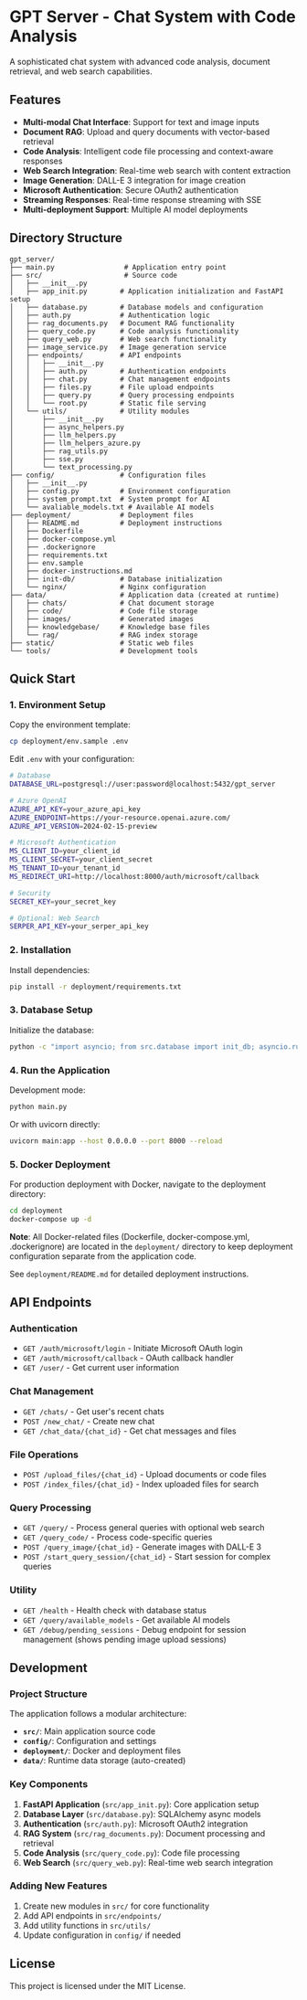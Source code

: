 # GPT Server - Chat System with Code Analysis

A sophisticated chat system with advanced code analysis, document retrieval, and web search capabilities.

## Features

- **Multi-modal Chat Interface**: Support for text and image inputs
- **Document RAG**: Upload and query documents with vector-based retrieval
- **Code Analysis**: Intelligent code file processing and context-aware responses
- **Web Search Integration**: Real-time web search with content extraction
- **Image Generation**: DALL-E 3 integration for image creation
- **Microsoft Authentication**: Secure OAuth2 authentication
- **Streaming Responses**: Real-time response streaming with SSE
- **Multi-deployment Support**: Multiple AI model deployments

## Directory Structure

```
gpt_server/
├── main.py                 # Application entry point
├── src/                    # Source code
│   ├── __init__.py
│   ├── app_init.py        # Application initialization and FastAPI setup
│   ├── database.py        # Database models and configuration
│   ├── auth.py            # Authentication logic
│   ├── rag_documents.py   # Document RAG functionality
│   ├── query_code.py      # Code analysis functionality
│   ├── query_web.py       # Web search functionality
│   ├── image_service.py   # Image generation service
│   ├── endpoints/         # API endpoints
│   │   ├── __init__.py
│   │   ├── auth.py        # Authentication endpoints
│   │   ├── chat.py        # Chat management endpoints
│   │   ├── files.py       # File upload endpoints
│   │   ├── query.py       # Query processing endpoints
│   │   └── root.py        # Static file serving
│   └── utils/             # Utility modules
│       ├── __init__.py
│       ├── async_helpers.py
│       ├── llm_helpers.py
│       ├── llm_helpers_azure.py
│       ├── rag_utils.py
│       ├── sse.py
│       └── text_processing.py
├── config/                # Configuration files
│   ├── __init__.py
│   ├── config.py          # Environment configuration
│   ├── system_prompt.txt  # System prompt for AI
│   └── avaliable_models.txt # Available AI models
├── deployment/            # Deployment files
│   ├── README.md          # Deployment instructions
│   ├── Dockerfile
│   ├── docker-compose.yml
│   ├── .dockerignore
│   ├── requirements.txt
│   ├── env.sample
│   ├── docker-instructions.md
│   ├── init-db/           # Database initialization
│   └── nginx/             # Nginx configuration
├── data/                  # Application data (created at runtime)
│   ├── chats/             # Chat document storage
│   ├── code/              # Code file storage
│   ├── images/            # Generated images
│   ├── knowledgebase/     # Knowledge base files
│   └── rag/               # RAG index storage
├── static/                # Static web files
└── tools/                 # Development tools
```

## Quick Start

### 1. Environment Setup

Copy the environment template:
```bash
cp deployment/env.sample .env
```

Edit `.env` with your configuration:
```bash
# Database
DATABASE_URL=postgresql://user:password@localhost:5432/gpt_server

# Azure OpenAI
AZURE_API_KEY=your_azure_api_key
AZURE_ENDPOINT=https://your-resource.openai.azure.com/
AZURE_API_VERSION=2024-02-15-preview

# Microsoft Authentication
MS_CLIENT_ID=your_client_id
MS_CLIENT_SECRET=your_client_secret
MS_TENANT_ID=your_tenant_id
MS_REDIRECT_URI=http://localhost:8000/auth/microsoft/callback

# Security
SECRET_KEY=your_secret_key

# Optional: Web Search
SERPER_API_KEY=your_serper_api_key
```

### 2. Installation

Install dependencies:
```bash
pip install -r deployment/requirements.txt
```

### 3. Database Setup

Initialize the database:
```bash
python -c "import asyncio; from src.database import init_db; asyncio.run(init_db())"
```

### 4. Run the Application

Development mode:
```bash
python main.py
```

Or with uvicorn directly:
```bash
uvicorn main:app --host 0.0.0.0 --port 8000 --reload
```

### 5. Docker Deployment

For production deployment with Docker, navigate to the deployment directory:
```bash
cd deployment
docker-compose up -d
```

**Note**: All Docker-related files (Dockerfile, docker-compose.yml, .dockerignore) are located in the `deployment/` directory to keep deployment configuration separate from the application code.

See `deployment/README.md` for detailed deployment instructions.

## API Endpoints

### Authentication
- `GET /auth/microsoft/login` - Initiate Microsoft OAuth login
- `GET /auth/microsoft/callback` - OAuth callback handler
- `GET /user/` - Get current user information

### Chat Management
- `GET /chats/` - Get user's recent chats
- `POST /new_chat/` - Create new chat
- `GET /chat_data/{chat_id}` - Get chat messages and files

### File Operations
- `POST /upload_files/{chat_id}` - Upload documents or code files
- `POST /index_files/{chat_id}` - Index uploaded files for search

### Query Processing
- `GET /query/` - Process general queries with optional web search
- `GET /query_code/` - Process code-specific queries
- `POST /query_image/{chat_id}` - Generate images with DALL-E 3
- `POST /start_query_session/{chat_id}` - Start session for complex queries

### Utility
- `GET /health` - Health check with database status
- `GET /query/available_models` - Get available AI models
- `GET /debug/pending_sessions` - Debug endpoint for session management (shows pending image upload sessions)

## Development

### Project Structure

The application follows a modular architecture:

- **`src/`**: Main application source code
- **`config/`**: Configuration and settings
- **`deployment/`**: Docker and deployment files
- **`data/`**: Runtime data storage (auto-created)

### Key Components

1. **FastAPI Application** (`src/app_init.py`): Core application setup
2. **Database Layer** (`src/database.py`): SQLAlchemy async models
3. **Authentication** (`src/auth.py`): Microsoft OAuth2 integration
4. **RAG System** (`src/rag_documents.py`): Document processing and retrieval
5. **Code Analysis** (`src/query_code.py`): Code file processing
6. **Web Search** (`src/query_web.py`): Real-time web search integration

### Adding New Features

1. Create new modules in `src/` for core functionality
2. Add API endpoints in `src/endpoints/`
3. Add utility functions in `src/utils/`
4. Update configuration in `config/` if needed

## License

This project is licensed under the MIT License. 